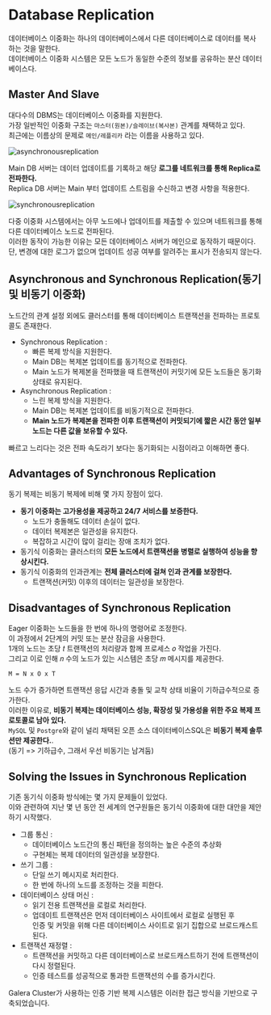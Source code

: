 # Database Replication

데이터베이스 이중화는 하나의 데이터베이스에서 다른 데이터베이스로 데이터를 복사하는 것을 말한다.     
데이터베이스 이중화 시스템은 모든 노드가 동일한 수준의 정보를 공유하는 분산 데이터베이스다.    
   
## Master And Slave

대다수의 DBMS는 데이터베이스 이중화를 지원한다.   
가장 일반적인 이중화 구조는 `마스터(원본)/슬레이브(복사본)` 관계를 채택하고 있다.  
최근에는 이름상의 문제로 `메인/레플리카` 라는 이름을 사용하고 있다.    

![asynchronousreplication](https://user-images.githubusercontent.com/50267433/164360492-25bade02-af8a-476d-a07c-eaffc65bf90e.png)
    
Main DB 서버는 데이터 업데이트를 기록하고 해당 **로그를 네트워크를 통해 Replica로 전파한다.**       
Replica DB 서버는 Main 부터 업데이트 스트림을 수신하고 변경 사항을 적용한다.       

![synchronousreplication](https://user-images.githubusercontent.com/50267433/164360556-850e1775-727b-4ab6-b25f-d7958769e429.png)

다중 이중화 시스템에서는 아무 노드에나 업데이트를 제출할 수 있으며 네트워크를 통해 다른 데이터베이스 노드로 전파된다.    
이러한 동작이 가능한 이유는 모든 데이터베이스 서버가 메인으로 동작하기 때문이다.               
단, 변경에 대한 로그가 없으며 업데이트 성공 여부를 알려주는 표시가 전송되지 않는다.        
  
## Asynchronous and Synchronous Replication(동기 및 비동기 이중화)  
노드간의 관계 설정 외에도 클러스터를 통해 데이터베이스 트랜잭션을 전파하는 프로토콜도 존재한다.   
   
* Synchronous Replication :    
    * 빠른 복제 방식을 지원한다.  
    * Main DB는 복제본 업데이트를 동기적으로 전파한다.  
    * Main 노드가 복제본을 전파했을 때 트랜잭션이 커밋기에 모든 노드들은 동기화 상태로 유지된다.   
* Asynchronous Replication :      
    * 느린 복제 방식을 지원한다.   
    * Main DB는 복제본 업데이트를 비동기적으로 전파한다.   
    * **Main 노드가 복제본을 전파한 이후 트랜잭션이 커밋되기에 짧은 시간 동안 일부 노드는 다른 값을 보유할 수 있다.**   

빠르고 느리다는 것은 전파 속도라기 보다는 동기화되는 시점이라고 이해하면 좋다.   

## Advantages of Synchronous Replication

동기 복제는 비동기 복제에 비해 몇 가지 장점이 있다.   

* **동기 이중화는 고가용성을 제공하고 24/7 서비스를 보증한다.**    
    * 노드가 충돌해도 데이터 손실이 없다.   
    * 데이터 복제본은 일관성을 유지한다.   
    * 복잡하고 시간이 많이 걸리는 장애 조치가 없다.     
* 동기식 이중화는 클러스터의 **모든 노드에서 트랜잭션을 병렬로 실행하여 성능을 향상시킨다.**
* 동기식 이중화의 인과관계는 **전체 클러스터에 걸쳐 인과 관계를 보장한다.**   
    * 트랜잭션(커밋) 이후의 데이터는 일관성을 보장한다.     

## Disadvantages of Synchronous Replication
  
Eager 이중화는 노드들을 한 번에 하나의 명령어로 조정한다.       
이 과정에서 2단계의 커밋 또는 분산 잠금을 사용한다.     
1개의 노드는 초당 𝑡 트랜잭션의 처리량과 함께 프로세스 𝑜 작업을 가진다.    
그리고 이로 인해 𝑛 수의 노드가 있는 시스템은 초당 𝑚 메시지를 제공한다.      
             
```
M = N x O x T   
```  

노드 수가 증가하면 트랜잭션 응답 시간과 충돌 및 교착 상태 비율이 기하급수적으로 증가한다.       
이러한 이유로, **비동기 복제는 데이터베이스 성능, 확장성 및 가용성을 위한 주요 복제 프로토콜로 남아 있다.**            
`MySQL` 및 `Postgre`와 같이 널리 채택된 오픈 소스 데이터베이스SQL은 **비동기 복제 솔루션만 제공한다.**.       
(동기 => 기하급수, 그래서 우선 비동기는 남겨둠)   
  
## Solving the Issues in Synchronous Replication
       
기존 동기식 이중화 방식에는 몇 가지 문제들이 있었다.       
이와 관련하여 지난 몇 년 동안 전 세계의 연구원들은 동기식 이중화에 대한 대안을 제안하기 시작했다.    
 
* 그룹 통신 :     
   * 데이터베이스 노드간의 통신 패턴을 정의하는 높은 수준의 추상화    
   * 구현체는 복제 데이터의 일관성을 보장한다.    
* 쓰기 그룹 :   
   * 단일 쓰기 메시지로 처리한다.   
   * 한 번에 하나의 노드를 조정하는 것을 피한다.      
* 데이터베이스 상태 머신 :    
   * 읽기 전용 트랜잭션을 로컬로 처리한다.      
   * 업데이트 트랜잭션은 먼저 데이터베이스 사이트에서 로컬로 실행된 후     
     인증 및 커밋을 위해 다른 데이터베이스 사이트로 읽기 집합으로 브로드캐스트된다.   
* 트랜잭션 재정렬 : 
   * 트랜잭션을 커밋하고 다른 데이터베이스로 브로드캐스트하기 전에 트랜잭션이 다시 정렬된다. 
   * 인증 테스트를 성공적으로 통과한 트랜잭션의 수를 증가시킨다.   
      
Galera Cluster가 사용하는 인증 기반 복제 시스템은 이러한 접근 방식을 기반으로 구축되었습니다.
